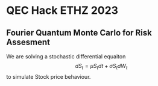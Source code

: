 # QEC Hack ETHZ 2023
## Fourier Quantum Monte Carlo for Risk Assesment

We are solving a stochastic differential equaiton $$dS_t = \mu S_t dt + \sigma S_t dW_t$$ to simulate Stock price behaviour.
